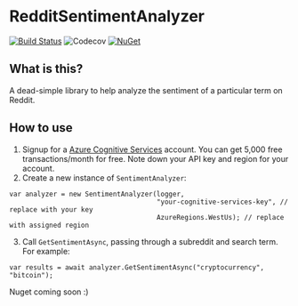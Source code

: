# RedditSentimentAnalyzer

[![Build Status](https://rpm1984.visualstudio.com/_apis/public/build/definitions/c48bc504-32f0-48e7-9b2f-af5a0de677aa/1/badge)](https://rpm1984.visualstudio.com/RedditSentimentAnalyzer/_build/index?definitionId=1)
![Codecov](https://img.shields.io/codecov/c/github/RPM1984/RedditSentimentAnalyzer.svg)
[![NuGet](https://img.shields.io/nuget/dt/RedditSentimentAnalyzer.svg)](https://www.nuget.org/packages/RedditSentimentAnalyzer/)

## What is this?
A dead-simple library to help analyze the sentiment of a particular term on Reddit.

## How to use
1) Signup for a [Azure Cognitive Services](https://azure.microsoft.com/en-gb/try/cognitive-services/?api=text-analytics) account. You can get 5,000 free transactions/month for free. Note down your API key and region for your account.
2) Create a new instance of `SentimentAnalyzer`:
```
var analyzer = new SentimentAnalyzer(logger, 
                                     "your-cognitive-services-key", // replace with your key
                                     AzureRegions.WestUs); // replace with assigned region
```
3) Call `GetSentimentAsync`, passing through a subreddit and search term. For example:
```
var results = await analyzer.GetSentimentAsync("cryptocurrency", "bitcoin");
```

Nuget coming soon :)
